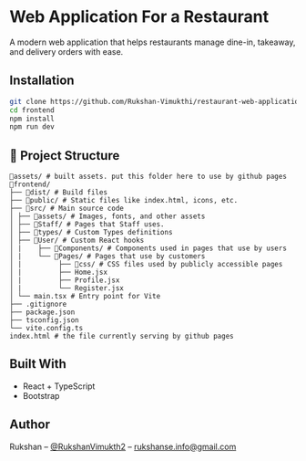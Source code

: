 # Web Application For a Restaurant

A modern web application that helps restaurants manage dine-in, takeaway, and delivery orders with ease.

## Installation

```bash
git clone https://github.com/Rukshan-Vimukthi/restaurant-web-application.git
cd frontend
npm install
npm run dev
```

## 📁 Project Structure
```
📁assets/ # built assets. put this folder here to use by github pages
📁frontend/
├── 📁dist/ # Build files
├── 📁public/ # Static files like index.html, icons, etc.
├── 📁src/ # Main source code
│ ├── 📁assets/ # Images, fonts, and other assets
│ ├── 📁Staff/ # Pages that Staff uses.
│ ├── 📁types/ # Custom Types definitions
│ ├── 📁User/ # Custom React hooks
│ |    ├── 📁Components/ # Components used in pages that use by users
│ |    └── 📁Pages/ # Pages that use by customers
│ |         ├── 📁css/ # CSS files used by publicly accessible pages
│ |         ├── Home.jsx
│ |         ├── Profile.jsx
│ |         └── Register.jsx
│ └── main.tsx # Entry point for Vite
├── .gitignore
├── package.json
├── tsconfig.json
└── vite.config.ts
index.html # the file currently serving by github pages
```


## Built With

- React + TypeScript
- Bootstrap

## Author

Rukshan – [@RukshanVimukth2](https://twitter.com/RukshanVimukth2) – rukshanse.info@gmail.com
